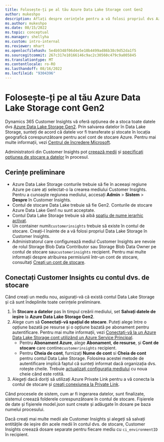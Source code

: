 ```yaml
---
title: Folosește-ți pe al tău Azure Data Lake Storage cont Gen2
author: mukeshpo
description: Aflați despre cerințele pentru a vă folosi propriul dvs Azure Data Lake Storage cont pentru a stoca datele Customer Insights.
ms.author: mukeshpo
ms.date: 08/15/2022
ms.topic: conceptual
ms.manager: shellyha
ms.custom: intro-internal
ms.reviewer: mhart
ms.openlocfilehash: 5e4b9348f06d4e5e10b4499ad86b38c9d52da1f5
ms.sourcegitcommit: 267c317e10166146c9ac2c30560c479c9a005845
ms.translationtype: MT
ms.contentlocale: ro-RO
ms.lasthandoff: 08/16/2022
ms.locfileid: "9304396"
---
```

# <a name="use-your-own-azure-data-lake-storage-gen2-account"></a>Folosește-ți pe al tău Azure Data Lake Storage cont Gen2

Dynamics 365 Customer Insights vă oferă opțiunea de a stoca toate datele dvs [Azure Data Lake Storage Gen2](/azure/storage/blobs/data-lake-storage-introduction). Prin salvarea datelor în Data Lake Storage, sunteți de acord că datele vor fi transferate și stocate în locația geografică corespunzătoare pentru acel cont de stocare Azure. Pentru mai multe informații, vezi [Centrul de încredere Microsoft](https://www.microsoft.com/trust-center).

Administratorii din Customer Insights pot [creează medii](create-environment.md) și [specificați opțiunea de stocare a datelor](create-environment.md#step-2-configure-data-storage) în procesul.

## <a name="prerequisites"></a>Cerințe preliminare

- Azure Data Lake Storage conturile trebuie să fie în aceeași regiune Azure pe care ați selectat-o la crearea mediului Customer Insights. Pentru a cunoaște regiunea mediului, accesați **Admin** > **Sistem** > **Despre** în Customer Insights.
- Contul de stocare Data Lake trebuie să fie Gen2. Conturile de stocare Azure Data Lake Gen1 nu sunt acceptate.
- Contul Data Lake Storage trebuie să aibă [spațiu de nume ierarhic activat](/azure/storage/blobs/data-lake-storage-namespace).
- Un container numit`customerinsights` trebuie să existe în contul de stocare. Creați-l înainte de a vă folosi propriul Data Lake Storage în Customer Insights.
- Administratorul care configurează mediul Customer Insights are nevoie de rolul Storage Blob Data Contributor sau Storage Blob Data Owner pe contul de stocare sau`customerinsights` recipient. Pentru mai multe informații despre atribuirea permisiunii într-un cont de stocare, consultați [Creați un cont de stocare](/azure/storage/common/storage-account-create?toc=%2Fazure%2Fstorage%2Fblobs%2Ftoc.json&tabs=azure-portal).

## <a name="connect-customer-insights-with-your-storage-account"></a>Conectați Customer Insights cu contul dvs. de stocare

Când creați un mediu nou, asigurați-vă că există contul Data Lake Storage și că sunt îndeplinite toate cerințele preliminare.

1. În **Stocare a datelor** pas în timpul creării mediului, set **Salvați datele de ieșire** la **Azure Data Lake Storage Gen2**.
1. Alege cum să **Conectați-vă spațiul de stocare**. Puteți alege între o opțiune bazată pe resurse și o opțiune bazată pe abonament pentru autentificare. Pentru mai multe informații, vezi [Conectați-vă la un Azure Data Lake Storage cont utilizând un Azure Service Principal](connect-service-principal.md).
   - Pentru **Abonament Azure**, alege **Abonament**, **de resurse**, și **Cont de stocare** care contine`customerinsights` recipient.
   - Pentru **Cheia de cont**, furnizați **Nume de cont** si **Cheia de cont** pentru contul Data Lake Storage. Folosirea acestei metode de autentificare implică faptul că sunteți informat dacă organizația dvs. rotește cheile. Trebuie [actualizați configurația mediului](manage-environments.md#edit-an-existing-environment) cu noua cheie când este rotită.
1. Alegeți dacă doriți să utilizați Azure Private Link pentru a vă conecta la contul de stocare și [creați conexiunea la Private Link](security-overview.md#set-up-an-azure-private-link).

Când procesele de sistem, cum ar fi ingerarea datelor, sunt finalizate, sistemul creează folderele corespunzătoare în contul de stocare. Fișierele de date și fișierele model.json sunt create și adăugate în dosare pe baza numelui procesului.

Dacă creați mai multe medii ale Customer Insights și alegeți să salvați entitățile de ieșire din acele medii în contul dvs. de stocare, Customer Insights creează dosare separate pentru fiecare mediu cu `ci_environmentID` în recipient.
